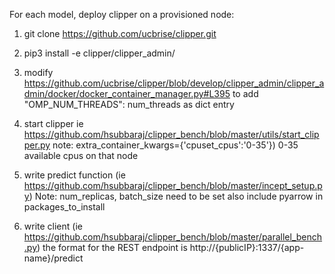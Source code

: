 For each model, deploy clipper on a provisioned node:

1. git clone https://github.com/ucbrise/clipper.git
2. pip3 install -e clipper/clipper_admin/

3. modify https://github.com/ucbrise/clipper/blob/develop/clipper_admin/clipper_admin/docker/docker_container_manager.py#L395
to add "OMP_NUM_THREADS": num_threads as dict entry

4. start clipper ie https://github.com/hsubbaraj/clipper_bench/blob/master/utils/start_clipper.py
note: extra_container_kwargs={'cpuset_cpus':'0-35'}) 0-35 available cpus on that node



5. write predict function (ie https://github.com/hsubbaraj/clipper_bench/blob/master/incept_setup.py)
Note: num_replicas, batch_size need to be set
also include pyarrow in packages_to_install


6. write client (ie https://github.com/hsubbaraj/clipper_bench/blob/master/parallel_bench.py)
the format for the REST endpoint is http://{publicIP}:1337/{app-name}/predict


